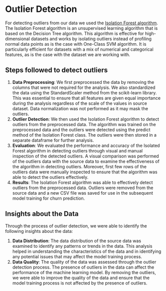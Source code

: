# Outlier Detection

For detecting outliers from our data we used the [Isolation Forest algorithm](https://scikit-learn.org/stable/modules/generated/sklearn.ensemble.IsolationForest.html#sklearn.ensemble.IsolationForest). The Isolation Forest algorithm is an unsupervised learning algorithm that is based on the Decision Tree algorithm. This algorithm is effective for high-dimensional datasets and works by isolating outliers instead of profiling normal data points as is the case with One-Class SVM algorithm. It is particularly efficient for datasets with a mix of numerical and categorical features, as is the case with the dataset we are working with.

## Steps followed to detect outliers

1. **Data Preprocessing**: We first preprocessed the data by removing the columns that were not required for the analysis. We also standardized the data using the StandardScaler method from the scikit-learn library. This was essential to ensure that all features are given equal importance during the analysis regardless of the scale of the values in source dataset. Data normalization was not performed as it may mask the outliers.
2. **Outlier Detection**: We then used the Isolation Forest algorithm to detect outliers from the preprocessed data. The algorithm was trained on the preprocessed data and the outliers were detected using the predict method of the Isolation Forest class. The outliers were then stored in a separate dataframe for further analysis.
3. **Evaluation**: We evaluated the performance and accuracy of the Isolated Forest algorithm in detecting outliers through visual and manual inspection of the detected outliers. A visual comparison was performed of the outliers data with the source data to examine the effectiveness of the algorithm in detecting outliers. Moreover, first few rows of the outliers data were manually inspected to ensure that the algorithm was able to detect the outliers effectively.
4. **Results**: The Isolation Forest algorithm was able to effectively detect outliers from the preprocessed data. Outliers were removed from the source data and a new CSV file was saved for use in the subsequent model training for churn prediction.

## Insights about the Data

Through the process of outlier detection, we were able to identify the following insights about the data:

1. **Data Distribution**: The data distribution of the source data was examined to identify any patterns or trends in the data. This analysis helped in understanding the characteristics of the data and in identifying any potential issues that may affect the model training process.
2. **Data Quality**: The quality of the data was assessed through the outlier detection process. The presence of outliers in the data can affect the performance of the machine learning model. By removing the outliers, we were able to improve the quality of the data and ensure that the model training process is not affected by the presence of outliers.
